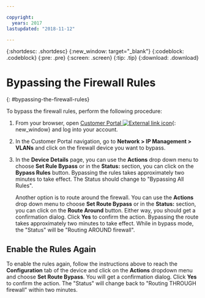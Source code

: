 ```yaml
---

copyright:
  years: 2017
lastupdated: "2018-11-12"

---
```


{:shortdesc: .shortdesc}
{:new_window: target="_blank"}
{:codeblock: .codeblock}
{:pre: .pre}
{:screen: .screen}
{:tip: .tip}
{:download: .download}

# Bypassing the Firewall Rules
{: #bypassing-the-firewall-rules}

To bypass the firewall rules, perform the following procedure:

1. From your browser, open  [Customer Portal ![External link icon](../../icons/launch-glyph.svg "External link icon")](https://control.softlayer.com/){: new_window} and log into your account.
2. In the Customer Portal navigation, go to **Network > IP Management > VLANs** and click on the firewall device you want to bypass.
3. In the **Device Details** page, you can use the **Actions** drop down menu to choose **Set Rule Bypass** or in the **Status:** section, you can click on the **Bypass Rules** button. Bypassing the rules takes approximately two minutes to take effect. The Status should change to "Bypassing All Rules".

	Another option is to route around the firewall. You can use the **Actions** drop down menu to choose **Set Route Bypass** or in the **Status:** section, you can click on the **Route Around** button. Either way, you should get a confirmation dialog. Click **Yes** to confirm the action. Bypassing the route takes approximately two minutes to take effect. While in bypass mode, the "Status" will be "Routing AROUND firewall".

## Enable the Rules Again

To enable the rules again, follow the instructions above to reach the **Configuration** tab of the device and click on the **Actions** dropdown menu and choose **Set Route Bypass**. You will get a confirmation dialog. Click **Yes** to confirm the action. The "Status" will change back to "Routing THROUGH firewall" within two minutes.